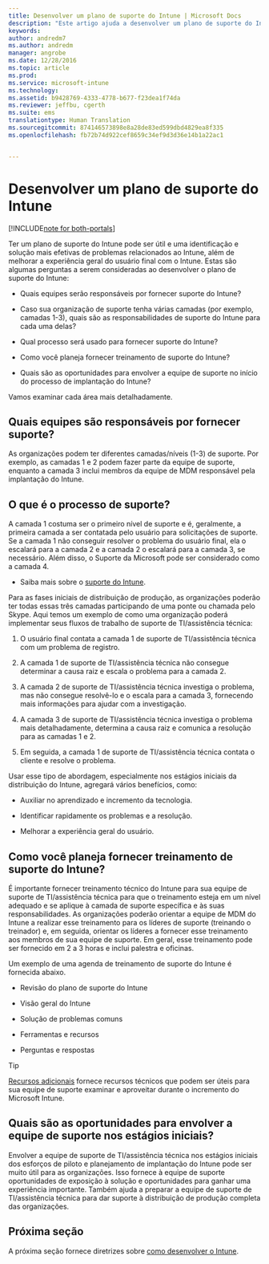 ```yaml
---
title: Desenvolver um plano de suporte do Intune | Microsoft Docs
description: "Este artigo ajuda a desenvolver um plano de suporte do Intune para uma implementação e design somente na nuvem do Microsoft Intune."
keywords: 
author: andredm7
ms.author: andredm
manager: angrobe
ms.date: 12/28/2016
ms.topic: article
ms.prod: 
ms.service: microsoft-intune
ms.technology: 
ms.assetid: b9428769-4333-4778-b677-f23dea1f74da
ms.reviewer: jeffbu, cgerth
ms.suite: ems
translationtype: Human Translation
ms.sourcegitcommit: 874146573898e8a28de83ed599dbd4829ea8f335
ms.openlocfilehash: fb72b74d922cef8659c34ef9d3d36e14b1a22ac1


---
```


# <a name="develop-an-intune-support-plan"></a>Desenvolver um plano de suporte do Intune

[!INCLUDE[note for both-portals](../includes/note-for-both-portals.md)]

Ter um plano de suporte do Intune pode ser útil e uma identificação e solução mais efetivas de problemas relacionados ao Intune, além de melhorar a experiência geral do usuário final com o Intune. Estas são algumas perguntas a serem consideradas ao desenvolver o plano de suporte do Intune:

-   Quais equipes serão responsáveis por fornecer suporte do Intune?

-   Caso sua organização de suporte tenha várias camadas (por exemplo, camadas 1-3), quais são as responsabilidades de suporte do Intune para cada uma delas?

-   Qual processo será usado para fornecer suporte do Intune?

-   Como você planeja fornecer treinamento de suporte do Intune?

-   Quais são as oportunidades para envolver a equipe de suporte no início do processo de implantação do Intune?

Vamos examinar cada área mais detalhadamente.

## <a name="which-teams-are-responsible-for-providing-support"></a>Quais equipes são responsáveis por fornecer suporte?

As organizações podem ter diferentes camadas/níveis (1-3) de suporte. Por exemplo, as camadas 1 e 2 podem fazer parte da equipe de suporte, enquanto a camada 3 inclui membros da equipe de MDM responsável pela implantação do Intune.

## <a name="what-is-the-support-process"></a>O que é o processo de suporte?

A camada 1 costuma ser o primeiro nível de suporte e é, geralmente, a primeira camada a ser contatada pelo usuário para solicitações de suporte. Se a camada 1 não conseguir resolver o problema do usuário final, ela o escalará para a camada 2 e a camada 2 o escalará para a camada 3, se necessário. Além disso, o Suporte da Microsoft pode ser considerado como a camada 4.

-   Saiba mais sobre o [suporte do Intune](https://docs.microsoft.com/intune/troubleshoot/how-to-get-support-for-microsoft-intune).

Para as fases iniciais de distribuição de produção, as organizações poderão ter todas essas três camadas participando de uma ponte ou chamada pelo Skype. Aqui temos um exemplo de como uma organização poderá implementar seus fluxos de trabalho de suporte de TI/assistência técnica:

1.  O usuário final contata a camada 1 de suporte de TI/assistência técnica com um problema de registro.

2.  A camada 1 de suporte de TI/assistência técnica não consegue determinar a causa raiz e escala o problema para a camada 2.

3.  A camada 2 de suporte de TI/assistência técnica investiga o problema, mas não consegue resolvê-lo e o escala para a camada 3, fornecendo mais informações para ajudar com a investigação.

4.  A camada 3 de suporte de TI/assistência técnica investiga o problema mais detalhadamente, determina a causa raiz e comunica a resolução para as camadas 1 e 2.

5.  Em seguida, a camada 1 de suporte de TI/assistência técnica contata o cliente e resolve o problema.

Usar esse tipo de abordagem, especialmente nos estágios iniciais da distribuição do Intune, agregará vários benefícios, como:

-   Auxiliar no aprendizado e incremento da tecnologia.

-   Identificar rapidamente os problemas e a resolução.

-   Melhorar a experiência geral do usuário.

## <a name="how-you-plan-to-provide-intune-support-training"></a>Como você planeja fornecer treinamento de suporte do Intune?

É importante fornecer treinamento técnico do Intune para sua equipe de suporte de TI/assistência técnica para que o treinamento esteja em um nível adequado e se aplique à camada de suporte específica e às suas responsabilidades. As organizações poderão orientar a equipe de MDM do Intune a realizar esse treinamento para os líderes de suporte (treinando o treinador) e, em seguida, orientar os líderes a fornecer esse treinamento aos membros de sua equipe de suporte. Em geral, esse treinamento pode ser fornecido em 2 a 3 horas e inclui palestra e oficinas.

Um exemplo de uma agenda de treinamento de suporte do Intune é fornecida abaixo.

-   Revisão do plano de suporte do Intune

-   Visão geral do Intune

-   Solução de problemas comuns

-   Ferramentas e recursos

-   Perguntas e respostas

>[!TIP]
> [Recursos adicionais](additional-resources.md) fornece recursos técnicos que podem ser úteis para sua equipe de suporte examinar e aproveitar durante o incremento do Microsoft Intune.

## <a name="what-opportunities-are-there-to-involve-the-support-team-earlier"></a>Quais são as oportunidades para envolver a equipe de suporte nos estágios iniciais?

Envolver a equipe de suporte de TI/assistência técnica nos estágios iniciais dos esforços de piloto e planejamento de implantação do Intune pode ser muito útil para as organizações. Isso fornece à equipe de suporte oportunidades de exposição à solução e oportunidades para ganhar uma experiência importante. Também ajuda a preparar a equipe de suporte de TI/assistência técnica para dar suporte à distribuição de produção completa das organizações.

## <a name="next-section"></a>Próxima seção

A próxima seção fornece diretrizes sobre [como desenvolver o Intune](section-7-create-an-intune-design.md).



<!--HONumber=Jan17_HO2-->


